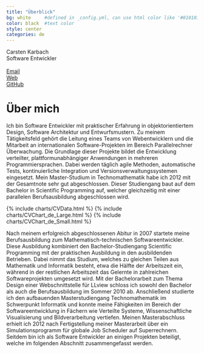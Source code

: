 ```yaml
---
title: "Überblick"
bg: white     #defined in _config.yml, can use html color like '#010101'
color: black  #text color
style: center
categories: de
---
```


<div class="mediv">
	<div class="medivleft">
		<span class="fa-stack subtlecircleimg"/>
	</div>
	<div class="medivright">
		<span class="name">Carsten Karbach</span><br/>
		<span class="job">Software Entwickler</span><br/><br/>
		<a href="mailto:carstenkarbach@gmx.de" class="mylinks" target="_blank"><i class="fa fa-envelope-square"></i><span class="mylinktext">Email</span></a><br/>
		<a href="https://carstenkarbach.github.io" class="mylinks" target="_blank"><i class="fa fa-globe"></i><span class="mylinktext">Web</span></a><br/>
		<a href="https://github.com/CarstenKarbach" class="mylinks" target="_blank"><i class="fa fa-github"></i><span class="mylinktext">GitHub</span></a><br/>
	</div>
</div>

# Über mich

<p class="longtext">
Ich bin Software Entwickler mit praktischer Erfahrung in objektorientiertem Design, Software Architektur
und Entwurfsmustern. Zu meinem Tätigkeitsfeld gehört die Leitung eines Teams von Webentwicklern und 
die Mitarbeit an internationalen Software-Projekten im Bereich Parallelrechner Überwachung.
Die Grundlage dieser Projekte bildet die Entwicklung verteilter, plattformunabhängiger Anwendungen 
in mehreren Programmiersprachen. Dabei werden täglich agile Methoden,
automatische Tests, kontinuierliche Integration und Versionsverwaltungssystemen eingesetzt. 
Mein Master-Studium in Technomathematik habe ich 2012 mit der Gesamtnote <span class="ita">sehr gut</span>
abgeschlossen. Dieser Studiengang baut auf dem Bachelor in Scientific Programming auf, welcher 
gleichzeitig mit einer parallelen Berufsausbildung abgeschlossen wird.
</p>

{% include charts/CVData.html %}
{% include charts/CVChart_de_Large.html %}
{% include charts/CVChart_de_Small.html %}

<p class="longtext">
Nach meinem erfolgreich abgeschlossenen Abitur in 2007 startete meine Berufsausbildung zum
<span class="ita">Mathematisch-technischen Softwareentwickler</span>. Diese Ausbildung kombiniert
den Bachelor-Studiengang Scientific Programming mit der praktischen Ausbildung in den ausbildenden
Betrieben. Dabei nimmt das Studium, welches zu gleichen Teilen aus Mathematik und Informatik besteht,
etwa die Hälfte der Arbeitszeit ein, während in der restlichen Arbeitszeit das Gelernte in
zahlreichen Softwareprojekten umgesetzt wird. Mit der Bachelorarbeit zum Thema 
<span class="ita">Design einer Webschnittstelle für LLview</span> schloss ich sowohl den Bachelor
als auch die Berufsausbildung im Sommer 2010 ab. Anschließend studierte ich den aufbauenden
Masterstudiengang Technomathematik im Schwerpunkt Informatik und konnte meine Fähigkeiten im
Bereich der Softwareentwicklung in Fächern wie Verteilte Systeme, Wissenschaftliche Visualisierung
und Bildverarbeitung vertiefen. Meinen Masterabschluss erhielt ich 2012 nach Fertigstellung
meiner Masterarbeit über ein Simulationsprogramm für globale Job Scheduler auf Superrechnern.
Seitdem bin ich als Software Entwickler an einigen Projekten beteiligt, welche im folgenden
Abschnitt zusammengefasst werden.
</p>
